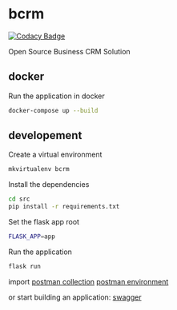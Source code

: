 # bcrm

[![Codacy Badge](https://api.codacy.com/project/badge/Grade/7c032761c2404903ade6efe638f6e8de)](https://www.codacy.com/app/cedar-technologies/bcrm?utm_source=github.com&amp;utm_medium=referral&amp;utm_content=skalpel-tech/bcrm&amp;utm_campaign=Badge_Grade)

Open Source Business CRM Solution

## docker

Run the application in docker

```bash
docker-compose up --build
```

## developement

Create a virtual environment

```bash
mkvirtualenv bcrm
```

Install the dependencies

```bash
cd src
pip install -r requirements.txt
```

Set the flask app root

```bash
FLASK_APP=app
```

Run the application

```bash
flask run
```

import [postman collection](postman/BCRM.postman_collection.json)  [postman environment](postman/BCRM.postman_environment.json)

or start building an application: [swagger](docs/BCRM.swagger.yml)